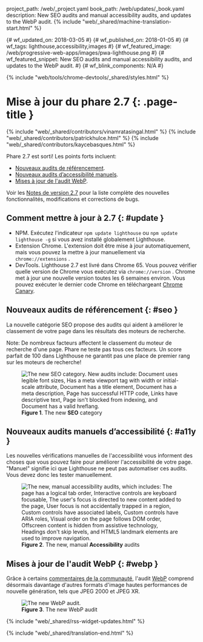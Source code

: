 project_path: /web/_project.yaml
book_path: /web/updates/_book.yaml
description: New SEO audits and manual accessibility audits, and updates to the WebP audit.
{% include "web/_shared/machine-translation-start.html" %}

{# wf_updated_on: 2018-03-05 #}
{# wf_published_on: 2018-01-05 #}
{# wf_tags: lighthouse,accessibility,images #}
{# wf_featured_image: /web/progressive-web-apps/images/pwa-lighthouse.png #}
{# wf_featured_snippet: New SEO audits and manual accessibility audits, and updates to the WebP audit. #}
{# wf_blink_components: N/A #}

{% include "web/tools/chrome-devtools/_shared/styles.html" %}

# Mise à jour du phare 2.7 {: .page-title }

{% include "web/_shared/contributors/vinamratasingal.html" %}
{% include "web/_shared/contributors/patrickhulce.html" %}
{% include "web/_shared/contributors/kaycebasques.html" %}

[CDT]: /web/tools/lighthouse/#devtools
[Node]: https://github.com/GoogleChrome/lighthouse#using-programmatically
[CLI]: /web/tools/lighthouse/#cli
[CE]: /web/tools/lighthouse/#extension

Phare 2.7 est sorti! Les points forts incluent:

* [Nouveaux audits de référencement](#seo).
* [Nouveaux audits d’accessibilité manuels](#a11y).
* [Mises à jour de l'audit WebP](#webp).

Voir les [Notes de version 2.7][RN] pour la liste complète des nouvelles fonctionnalités, modifications et corrections de bugs.

[RN]: https://github.com/GoogleChrome/lighthouse/releases/tag/v2.7.0

## Comment mettre à jour à 2.7 {: #update }

* NPM. Exécutez l'indicateur `npm update lighthouse` ou `npm update lighthouse -g` si vous avez installé globalement Lighthouse.
* Extension Chrome. L'extension doit être mise à jour automatiquement, mais vous pouvez la mettre à jour manuellement via `chrome://extensions` .
* DevTools. Lighthouse 2.7 est livré dans Chrome 65. Vous pouvez vérifier quelle version de Chrome vous exécutez via `chrome://version` . Chrome met à jour une nouvelle version toutes les 6 semaines environ. Vous pouvez exécuter le dernier code Chrome en téléchargeant [Chrome Canary][Canary].

[Canary]: https://www.google.com/chrome/browser/canary.html

## Nouveaux audits de référencement {: #seo }

La nouvelle catégorie SEO propose des audits qui aident à améliorer le classement de votre page dans les résultats des moteurs de recherche.

Note: De nombreux facteurs affectent le classement du moteur de recherche d'une page. Phare ne teste pas tous ces facteurs. Un score parfait de 100 dans Lighthouse ne garantit pas une place de premier rang sur les moteurs de recherche!

<figure>  <img src="/web/updates/images/2018/01/seo.png"
       alt="The new SEO category. New audits include: Document uses legible font sizes,
            Has a meta viewport tag with width or initial-scale attribute,
            Document has a title element, Document has a meta description, Page has
            successful HTTP code, Links have descriptive text, Page isn't blocked from indexing,
            and Document has a valid hreflang."/>
  <figcaption>
    <b>Figure 1</b>. The new <b>SEO</b> category
  </figcaption>
</figure>

## Nouveaux audits manuels d’accessibilité {: #a11y }

Les nouvelles vérifications manuelles de l'accessibilité vous informent des choses que vous pouvez faire pour améliorer l'accessibilité de votre page. "Manuel" signifie ici que Lighthouse ne peut pas automatiser ces audits. Vous devez donc les tester manuellement.

<figure>  <img src="/web/updates/images/2018/01/a11y.png"
       alt="The new, manual accessibility audits, which includes: The page has a logical tab order,
            Interactive controls are keyboard focusable, The user's focus is directed to new
            content added to the page, User focus is not accidentally trapped in a region,
            Custom controls have associated labels, Custom controls have ARIA roles, Visual order
            on the page follows DOM order, Offscreen content is hidden from assistive technology,
            Headings don't skip levels, and HTML5 landmark elements are used to improve
            navigation."/>
  <figcaption>
    <b>Figure 2</b>. The new, manual <b>Accessibility</b> audits
  </figcaption>
</figure>

## Mises à jour de l'audit WebP {: #webp }

Grâce à certains [commentaires de la communauté][feedback], l'audit [WebP][webp] comprend désormais davantage d'autres formats d'image hautes performances de nouvelle génération, tels que JPEG 2000 et JPEG XR.

[feedback]: https://www.reddit.com/r/webdev/comments/75w7t0/so_exactly_what_do_i_do_google_put_my_css_in_js/doatllq/
[webp]: /web/tools/lighthouse/audits/webp

<figure>  <img src="/web/updates/images/2018/01/webp.png"
       alt="The new WebP audit."/>
  <figcaption>
    <b>Figure 3</b>. The new WebP audit
  </figcaption>
</figure>

{% include "web/_shared/rss-widget-updates.html" %}

{% include "web/_shared/translation-end.html" %}